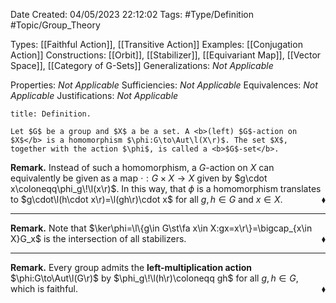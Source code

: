<div class="topSpace"></div>

Date Created: 04/05/2023 22:12:02
Tags: #Type/Definition #Topic/Group_Theory

Types: [[Faithful Action]], [[Transitive Action]]
Examples: [[Conjugation Action]]
Constructions: [[Orbit]], [[Stabilizer]], [[Equivariant Map]], [[Vector Space]], [[Category of G-Sets]]
Generalizations: <i>Not Applicable</i>

Properties: <i>Not Applicable</i>
Sufficiencies: <i>Not Applicable</i>
Equivalences: <i>Not Applicable</i>
Justifications: <i>Not Applicable</i>

``` ad-Definition
title: Definition.

Let $G$ be a group and $X$ a be a set. A <b>(left) $G$-action on $X$</b> is a homomorphism $\phi:G\to\Aut\l(X\r)$. The set $X$, together with the action $\phi$, is called a <b>$G$-set</b>.

```

<b>Remark.</b> Instead of such a homomorphism, a $G$-action on $X$ can equivalently be given as a map $\cdot:G\times X\to X$ given by $g\cdot x\coloneqq\phi_g\!\l(x\r)$. In this way, that $\phi$ is a homomorphism translates to $g\cdot\l(h\cdot x\r)=\l(gh\r)\cdot x$ for all $g,h\in G$ and $x\in X$.<span style="float:right;">$\blacklozenge$</span>

---

<b>Remark.</b> Note that $\ker\phi=\l\{g\in G\st\fa x\in X:gx=x\r\}=\bigcap_{x\in X}G_x$ is the intersection of all stabilizers.<span style="float:right;">$\blacklozenge$</span>

---

<b>Remark.</b> Every group admits the <b>left-multiplication action</b> $\phi:G\to\Aut\l(G\r)$ by $\phi_g\!\l(h\r)\coloneqq gh$ for all $g,h\in G$, which is faithful.<span style="float:right;">$\blacklozenge$</span>
